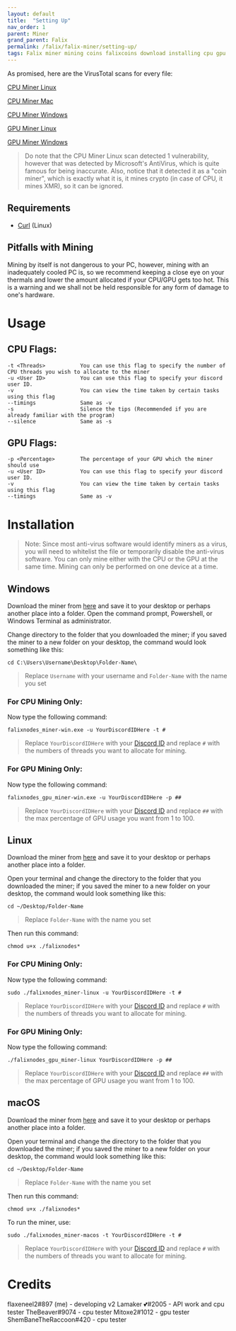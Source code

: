 ```yaml
---
layout: default
title:  "Setting Up"
nav_order: 1
parent: Miner
grand_parent: Falix
permalink: /falix/falix-miner/setting-up/
tags: Falix miner mining coins falixcoins download installing cpu gpu
---
```


As promised, here are the VirusTotal scans for every file:

[CPU Miner Linux](https://www.virustotal.com/gui/file/dae27c0dffe83c45504526d564ae0c6454a2dc3de472655c38a1b2fc98a9d9eb/detection)

[CPU Miner Mac](https://www.virustotal.com/gui/file/c2b494b63a72ddf23dfc118c346c3becf91f095f8b50736a4ed0f3031a9c1591/detection)

[CPU Miner Windows](https://www.virustotal.com/gui/file/409a28fc145dacfcb7ac4b863ce53e6c3141b34314c242b364b63504c419925f/detection)



[GPU Miner Linux](https://www.virustotal.com/gui/file/9c0ae1c6f922a69f705074de951655414ac28f0c42b9ef12cbe5e85c006b2412/detection)

[GPU Miner Windows](https://www.virustotal.com/gui/file/5f5f7f013c306b16cf31f461aebd06c7a893e4fee03334611803805813baddfa/detection)

> Do note that the CPU Miner Linux scan detected 1 vulnerability, however that was detected by Microsoft's AntiVirus, which is quite famous for being inaccurate. Also, notice that it detected it as a "coin miner", which is exactly what it is, it mines crypto (in case of CPU, it mines XMR), so it can be ignored.

## Requirements
 - [Curl](https://curl.se/) (Linux)

## Pitfalls with Mining
Mining by itself is not dangerous to your PC, however, mining with an inadequately cooled PC is, so we recommend keeping a close eye on your thermals and lower the amount allocated if your CPU/GPU gets too hot. This is a warning and we shall not be held responsible for any form of damage to one's hardware.

# Usage
## CPU Flags:
```
-t <Threads>           You can use this flag to specify the number of CPU threads you wish to allocate to the miner
-u <User ID>           You can use this flag to specify your discord user ID.
-v                     You can view the time taken by certain tasks using this flag
--timings              Same as -v
-s                     Silence the tips (Recommended if you are already familiar with the program)
--silence              Same as -s
```

## GPU Flags:
```
-p <Percentage>        The percentage of your GPU which the miner should use
-u <User ID>           You can use this flag to specify your discord user ID.
-v                     You can view the time taken by certain tasks using this flag
--timings              Same as -v
```

# Installation

> Note: Since most anti-virus software would identify miners as a virus, you will need to whitelist the file or temporarily disable the anti-virus software. You can only mine either with the CPU or the GPU at the same time. Mining can only be performed on one device at a time.

## Windows
Download the miner from [here](https://github.com/FalixInc/FalixCoins-Miner/releases/) and save it to your desktop or perhaps another place into a folder. Open the command prompt, Powershell, or Windows Terminal as administrator.

Change directory to the folder that you downloaded the miner; if you saved the miner to a new folder on your desktop, the command would look something like this:
```
cd C:\Users\Username\Desktop\Folder-Name\
```
 > Replace `Username` with your username and `Folder-Name` with the name you set

### For CPU Mining Only:
Now type the following command:
```
falixnodes_miner-win.exe -u YourDiscordIDHere -t #
```
 > Replace `YourDiscordIDHere` with your [Discord ID](https://support.discord.com/hc/en-us/articles/206346498) and replace `#` with the numbers of threads you want to allocate for mining.

### For GPU Mining Only:
Now type the following command:
```
falixnodes_gpu_miner-win.exe -u YourDiscordIDHere -p ##
```
> Replace `YourDiscordIDHere` with your [Discord ID](https://support.discord.com/hc/en-us/articles/206346498) and replace `##` with the max percentage of GPU usage you want from 1 to 100.

## Linux
Download the miner from [here](https://github.com/FalixInc/FalixCoins-Miner/releases/) and save it to your desktop or perhaps another place into a folder.

Open your terminal and change the directory to the folder that you downloaded the miner; if you saved the miner to a new folder on your desktop, the command would look something like this:
```
cd ~/Desktop/Folder-Name
```
 > Replace `Folder-Name` with the name you set

Then run this command:
```
chmod u+x ./falixnodes*
```

### For CPU Mining Only:
Now type the following command:
```
sudo ./falixnodes_miner-linux -u YourDiscordIDHere -t #
```
 > Replace `YourDiscordIDHere` with your [Discord ID](https://support.discord.com/hc/en-us/articles/206346498) and replace `#` with the numbers of threads you want to allocate for mining.

### For GPU Mining Only:
Now type the following command:
```
./falixnodes_gpu_miner-linux YourDiscordIDHere -p ##
```
> Replace `YourDiscordIDHere` with your [Discord ID](https://support.discord.com/hc/en-us/articles/206346498) and replace `##` with the max percentage of GPU usage you want from 1 to 100.

## macOS
Download the miner from [here](https://github.com/FalixInc/FalixCoins-Miner/releases/) and save it to your desktop or perhaps another place into a folder.

Open your terminal and change the directory to the folder that you downloaded the miner; if you saved the miner to a new folder on your desktop, the command would look something like this:
```
cd ~/Desktop/Folder-Name
```
 > Replace `Folder-Name` with the name you set

Then run this command:
```
chmod u+x ./falixnodes*
```

To run the miner, use:
```
sudo ./falixnodes_miner-macos -t YourDiscordIDHere -t #
```
 > Replace `YourDiscordIDHere` with your [Discord ID](https://support.discord.com/hc/en-us/articles/206346498) and replace `#` with the numbers of threads you want to allocate for mining.

# Credits
flaxeneel2#897 (me) - developing v2
Lamaker 💕#2005 - API work and cpu tester
TheBeaver#9074 - cpu tester
Mitoxe2#1012 - gpu tester
ShemBaneTheRaccoon#420 - cpu tester